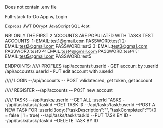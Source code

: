 Does not contain .env file

Full-stack To-Do App w/ Login

Express
JWT
BCrypt
JavaScript
SQL
Jest



NB! ONLY THE FIRST 2 ACCOUNTS ARE POPULATED WITH TASKS
 TEST ACCOUNTS:
 1: EMAIL:test1@gmail.com PASSWORD:test1
 2: EMAIL:test2@gmail.com PASSWORD:test2
 3: EMAIL:test3@gmail.com PASSWORD:test3
 4: EMAIL:test4@gmail.com PASSWORD:test4
 5: EMAIL:test5@gmail.com PASSWORD:test5

 ENDPOINTS:
///// PROFILES
/api/accounts/:userId - GET account by :userId
/api/accounts/:userId - PUT edit account with :userId

///// LOGIN
--/api/accounts -- POST validatecred, get token, get account

///// REGISTER
--/api/accounts -- POST new account

 ///// TASKS
 --/api/tasks/:userId  --GET ALL :userId TASKS
 --/api/tasks/task/:taskId  --GET TASK ID
 --/api/tasks/task/:userId --POST A NEW TASK FOR :userId 
    Body:{"taskDescription":"", "taskCompleted":""}(0 = false | 1 = true) 
--/api/tasks/task/:taskId --PUT TASK BY ID
--/api/tasks/task/:taskId --DELETE TASK BY ID

